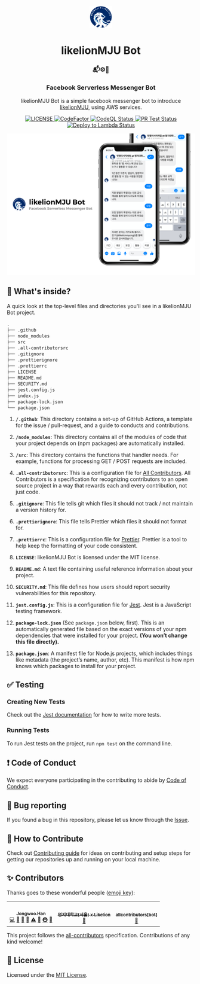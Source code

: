 <p align="center">
  <a href="https://github.com/likelionmju">
    <img alt="logo" src="src/assets/likelionmju_logo.png" width="60" />
  </a>
</p>

<h1 align="center">
  likelionMJU Bot
</h1>

<h3 align="center">
  📬⚙️🤖
</h3>

<h3 align="center">
  Facebook Serverless Messenger Bot
</h3>

<p align="center">
  likelionMJU Bot is a simple facebook messenger bot to introduce <a href="https://github.com/likelionmju">likelionMJU</a>, using AWS services.
</p>

<p align="center">
  <a href="LICENSE">
    <img alt="LICENSE" src="https://img.shields.io/github/license/jongwooo/likelionmju-serverless-bot?color=blue">
  </a>
  <a href="https://www.codefactor.io/repository/github/jongwooo/likelionmju-serverless-bot">
    <img alt="CodeFactor" src="https://www.codefactor.io/repository/github/jongwooo/likelionmju-serverless-bot/badge">
  </a>
  <a href="https://github.com/jongwooo/likelionmju-serverless-bot/actions/workflows/codeql-analysis.yml">
    <img alt="CodeQL Status" src="https://github.com/jongwooo/likelionmju-serverless-bot/actions/workflows/codeql-analysis.yml/badge.svg">
  </a>
  <a href="https://github.com/jongwooo/likelionmju-serverless-bot/actions?query=workflow%3A%22PR+Test%22">
    <img alt="PR Test Status" src="https://github.com/jongwooo/likelionmju-serverless-bot/workflows/PR%20Test/badge.svg">
  </a>
  <a href="https://github.com/jongwooo/likelionmju-serverless-bot/actions?query=workflow%3A%22Deploy+to+lambda%22">
    <img alt="Deploy to Lambda Status" src="https://github.com/jongwooo/likelionmju-serverless-bot/workflows/Deploy%20to%20Lambda/badge.svg">
  </a>
</p>

<p align="center">
  <img alt="mockup" src="src/assets/mockup.png">
</p>

## 🧐 What's inside?

A quick look at the top-level files and directories you'll see in a likelionMJU Bot project.

    .
    ├── .github
    ├── node_modules
    ├── src
    ├── .all-contributorsrc
    ├── .gitignore
    ├── .prettierignore
    ├── .prettierrc
    ├── LICENSE
    ├── README.md
    ├── SECURITY.md
    ├── jest.config.js
    ├── index.js
    ├── package-lock.json
    └── package.json

1. **`/.github`**: This directory contains a set-up of GitHub Actions, a template for the issue / pull-request, and a guide to conducts and contributions.

2. **`/node_modules`**: This directory contains all of the modules of code that your project depends on (npm packages) are automatically installed.

3. **`/src`**: This directory contains the functions that handler needs. For example, functions for processing GET / POST requests are included.

4. **`.all-contributorsrc`**: This is a configuration file for [All Contributors](https://allcontributors.org). All Contributors is a specification for recognizing contributors to an open source project in a way that rewards each and every contribution, not just code.

5. **`.gitignore`**: This file tells git which files it should not track / not maintain a version history for.

6. **`.prettierignore`**: This file tells Prettier which files it should not format for.

7. **`.prettierrc`**: This is a configuration file for [Prettier](https://prettier.io/). Prettier is a tool to help keep the formatting of your code consistent.

8. **`LICENSE`**: likelionMJU Bot is licensed under the MIT license.

9. **`README.md`**: A text file containing useful reference information about your project.

10. **`SECURITY.md`**: This file defines how users should report security vulnerabilities for this repository.

11. **`jest.config.js`**: This is a configuration file for [Jest](https://jestjs.io/). Jest is a JavaScript testing framework.

12. **`package-lock.json`** (See `package.json` below, first). This is an automatically generated file based on the exact versions of your npm dependencies that were installed for your project. **(You won’t change this file directly).**

13. **`package.json`**: A manifest file for Node.js projects, which includes things like metadata (the project’s name, author, etc). This manifest is how npm knows which packages to install for your project.

## ✅ Testing

### Creating New Tests

Check out the [Jest documentation](https://jestjs.io/docs/en/using-matchers) for how to write more tests.

### Running Tests

To run Jest tests on the project, run `npm test` on the command line.

## ❗ Code of Conduct

We expect everyone participating in the contributing to abide by [Code of Conduct](.github/CODE_OF_CONDUCT.md).

## 🐛 Bug reporting

If you found a bug in this repository, please let us know through the [Issue](https://github.com/jongwooo/likelionmju-serverless-bot/issues).

## 🤝 How to Contribute

Check out [Contributing guide](.github/CONTRIBUTING.md) for ideas on contributing and setup steps for getting our repositories up and running on your local machine.

## ✨ Contributors

Thanks goes to these wonderful people ([emoji key](https://allcontributors.org/docs/en/emoji-key)):

<!-- ALL-CONTRIBUTORS-LIST:START - Do not remove or modify this section -->

<!-- prettier-ignore-start -->
<!-- markdownlint-disable -->

<table>
  <tr>
    <td align="center"><a href="https://github.com/jongwooo"><img src="https://avatars2.githubusercontent.com/u/44025432?v=4" width="100px;" alt=""/><br /><sub><b>Jongwoo Han</b></sub></a><br /><a href="https://github.com/jongwooo/likelionmju-serverless-bot/commits?author=jongwooo" title="Code">💻</a> <a href="https://github.com/jongwooo/likelionmju-serverless-bot/issues?q=author%3Ajongwooo" title="Bug reports">🐛</a> <a href="https://github.com/jongwooo/likelionmju-serverless-bot/commits?author=jongwooo" title="Documentation">📖</a> <a href="https://github.com/jongwooo/likelionmju-serverless-bot/pulls?q=is%3Apr+reviewed-by%3Ajongwooo" title="Reviewed Pull Requests">👀</a> <a href="https://github.com/jongwooo/likelionmju-serverless-bot/commits?author=jongwooo" title="Tests">⚠️</a> <a href="#ideas-jongwooo" title="Ideas, Planning, & Feedback">🤔</a> <a href="#infra-jongwooo" title="Infrastructure (Hosting, Build-Tools, etc)">🚇</a> <a href="#maintenance-jongwooo" title="Maintenance">🚧</a></td>
    <td align="center"><a href="https://github.com/likelionmju"><img src="https://avatars3.githubusercontent.com/u/46788594?v=4" width="100px;" alt=""/><br /><sub><b>명지대학교(서울) x  Likelion</b></sub></a><br /><a href="https://github.com/jongwooo/likelionmju-serverless-bot/commits?author=likelionmyongji" title="Documentation">📖</a></td>
    <td align="center"><a href="https://github.com/all-contributors/all-contributors-bot"><img src="https://avatars3.githubusercontent.com/u/46843839?v=4" width="100px;" alt=""/><br /><sub><b>allcontributors[bot]</b></sub></a><br /><a href="https://github.com/jongwooo/likelionmju-serverless-bot/commits?author=allcontributors" title="Documentation">📖</a></td>
  </tr>
</table>

<!-- markdownlint-enable -->
<!-- prettier-ignore-end -->

<!-- ALL-CONTRIBUTORS-LIST:END -->

This project follows the [all-contributors](https://github.com/all-contributors/all-contributors) specification. Contributions of any kind welcome!

## 📝 License

Licensed under the [MIT License](LICENSE).
